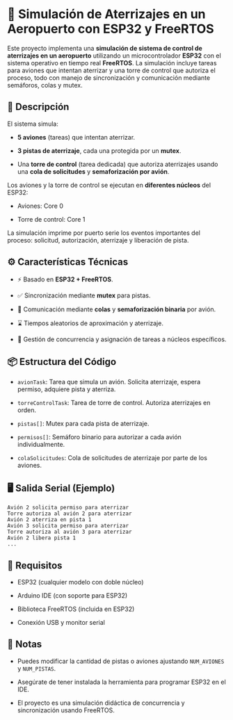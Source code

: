 
# 🛬 Simulación de Aterrizajes en un Aeropuerto con ESP32 y FreeRTOS

Este proyecto implementa una **simulación de sistema de control de aterrizajes en un aeropuerto** utilizando un microcontrolador **ESP32** con el sistema operativo en tiempo real **FreeRTOS**. La simulación incluye tareas para aviones que intentan aterrizar y una torre de control que autoriza el proceso, todo con manejo de sincronización y comunicación mediante semáforos, colas y mutex.

## 🚀 Descripción

El sistema simula:

-   **5 aviones** (tareas) que intentan aterrizar.
    
-   **3 pistas de aterrizaje**, cada una protegida por un **mutex**.
    
-   Una **torre de control** (tarea dedicada) que autoriza aterrizajes usando una **cola de solicitudes** y **semaforización por avión**.
    

Los aviones y la torre de control se ejecutan en **diferentes núcleos** del ESP32:

-   Aviones: Core 0
    
-   Torre de control: Core 1
    

La simulación imprime por puerto serie los eventos importantes del proceso: solicitud, autorización, aterrizaje y liberación de pista.

## ⚙️ Características Técnicas

-   ⚡ Basado en **ESP32 + FreeRTOS**.
    
-   ✅ Sincronización mediante **mutex** para pistas.
    
-   🔄 Comunicación mediante **colas** y **semaforización binaria** por avión.
    
-   ⌛ Tiempos aleatorios de aproximación y aterrizaje.
    
-   🧠 Gestión de concurrencia y asignación de tareas a núcleos específicos.
    

## 📦 Estructura del Código

-   `avionTask`: Tarea que simula un avión. Solicita aterrizaje, espera permiso, adquiere pista y aterriza.
    
-   `torreControlTask`: Tarea de torre de control. Autoriza aterrizajes en orden.
    
-   `pistas[]`: Mutex para cada pista de aterrizaje.
    
-   `permisos[]`: Semáforo binario para autorizar a cada avión individualmente.
    
-   `colaSolicitudes`: Cola de solicitudes de aterrizaje por parte de los aviones.
    


## 🖥️ Salida Serial (Ejemplo)

```Simulación de aterrizaje iniciada
Avión 2 solicita permiso para aterrizar
Torre autoriza al avión 2 para aterrizar
Avión 2 aterriza en pista 1
Avión 3 solicita permiso para aterrizar
Torre autoriza al avión 3 para aterrizar
Avión 2 libera pista 1
...
```

## 🔧 Requisitos

-   ESP32 (cualquier modelo con doble núcleo)
    
-   Arduino IDE (con soporte para ESP32)
    
-   Biblioteca FreeRTOS (incluida en ESP32)
    
-   Conexión USB y monitor serial
    
    

## 📌 Notas

-   Puedes modificar la cantidad de pistas o aviones ajustando `NUM_AVIONES` y `NUM_PISTAS`.
    
-   Asegúrate de tener instalada la herramienta para programar ESP32 en el IDE.
    
-   El proyecto es una simulación didáctica de concurrencia y sincronización usando FreeRTOS.
    
